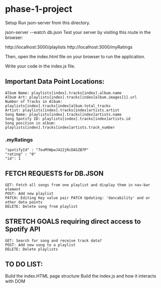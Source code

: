 # phase-1-project


Setup
Run json-server from this directory.

json-server --watch db.json
Test your server by visiting this route in the browser:

http://localhost:3000/playlists
http://localhost:3000/myRatings

Then, open the index.html file on your browser to run the application.

Write your code in the index.js file.

<h2>Important Data Point Locations:</h2>

    Album Name: playlists[index].tracks[index].album.name
    Album Art: playlists[index].tracks[index]album.images[1].url
    Number of Tracks in Album: playlists[index].tracks[index]album.total_tracks
    Artist: playlists[index].tracks[index]artists.artist
    Song Name: playlists[index].tracks[index]artists.name
    Song Spotify ID: playlists[index].tracks[index]artists.id
    Song position in album: playlists[index].tracks[index]artists.track_number

<h3>.myRatings</h3>

    "spotifyId" : "7ouMYWpwJ422jRcDASZB7P"
    "rating" : "0"
    "id": 1

<h2>FETCH REQUESTS for DB.JSON</h2>

    GET: Fetch all songs from one playlist and display them in nav-bar element
    POST: Add new playlist
    PATCH: Editing Key value pair PATCH Updating: 'dancability' and or other data points
    DELETE: Delete song from playlist

<h2>STRETCH GOALS requiring direct access to Spotify API</h2>

    GET: Search for song and receive track data?
    POST: Add new song to a playlist
    DELETE: Delete playlists


<h2>TO DO LIST:</h2>
    Build the index.HTML page structure
    Build the index.js and how it interacts with DOM



